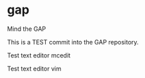 # gap
Mind the GAP

This is a TEST commit into the GAP repository.

Test text editor mcedit

Test text editor vim
